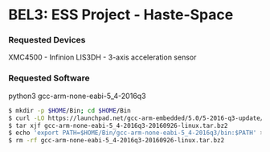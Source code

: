 # BEL3: ESS Project - Haste-Space

### Requested Devices
XMC4500 - Infinion
LIS3DH - 3-axis acceleration sensor

### Requested Software
python3
gcc-arm-none-eabi-5_4-2016q3


```bash
$ mkdir -p $HOME/Bin; cd $HOME/Bin  
$ curl -LO https://launchpad.net/gcc-arm-embedded/5.0/5-2016-q3-update/+download/gcc-arm-none-eabi-5_4-2016q3-20160926-linux.tar.bz2  
$ tar xjf gcc-arm-none-eabi-5_4-2016q3-20160926-linux.tar.bz2  
$ echo 'export PATH=$HOME/Bin/gcc-arm-none-eabi-5_4-2016q3/bin:$PATH' >> $HOME/.bashrc  
$ rm -rf gcc-arm-none-eabi-5_4-2016q3-20160926-linux.tar.bz2  
```
